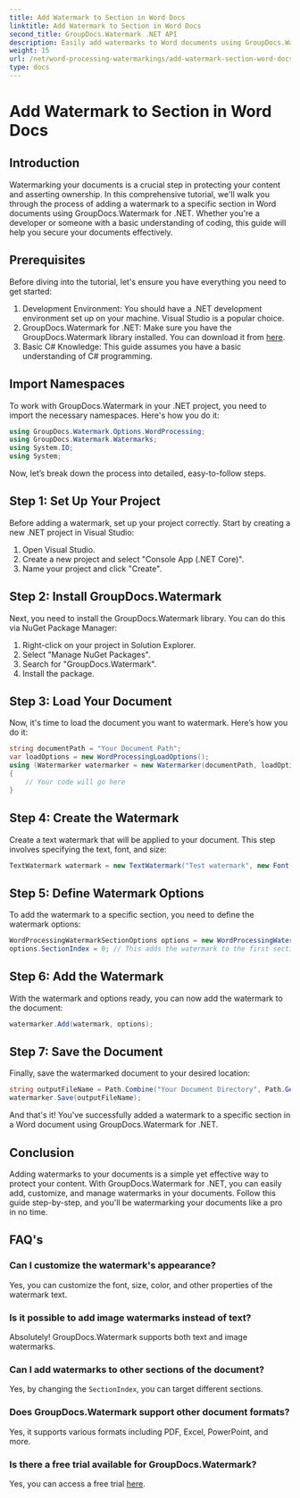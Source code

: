 ```yaml
---
title: Add Watermark to Section in Word Docs
linktitle: Add Watermark to Section in Word Docs
second_title: GroupDocs.Watermark .NET API
description: Easily add watermarks to Word documents using GroupDocs.Watermark for .NET. Protect your content with this simple guide.
weight: 15
url: /net/word-processing-watermarkings/add-watermark-section-word-docs/
type: docs
---
```

# Add Watermark to Section in Word Docs

## Introduction
Watermarking your documents is a crucial step in protecting your content and asserting ownership. In this comprehensive tutorial, we'll walk you through the process of adding a watermark to a specific section in Word documents using GroupDocs.Watermark for .NET. Whether you're a developer or someone with a basic understanding of coding, this guide will help you secure your documents effectively.
## Prerequisites
Before diving into the tutorial, let's ensure you have everything you need to get started:
1. Development Environment: You should have a .NET development environment set up on your machine. Visual Studio is a popular choice.
2. GroupDocs.Watermark for .NET: Make sure you have the GroupDocs.Watermark library installed. You can download it from [here](https://releases.groupdocs.com/Watermark/net/).
3. Basic C# Knowledge: This guide assumes you have a basic understanding of C# programming.
## Import Namespaces
To work with GroupDocs.Watermark in your .NET project, you need to import the necessary namespaces. Here's how you do it:
```csharp
using GroupDocs.Watermark.Options.WordProcessing;
using GroupDocs.Watermark.Watermarks;
using System.IO;
using System;
```
Now, let’s break down the process into detailed, easy-to-follow steps.
## Step 1: Set Up Your Project
Before adding a watermark, set up your project correctly. Start by creating a new .NET project in Visual Studio:
1. Open Visual Studio.
2. Create a new project and select "Console App (.NET Core)".
3. Name your project and click "Create".
## Step 2: Install GroupDocs.Watermark
Next, you need to install the GroupDocs.Watermark library. You can do this via NuGet Package Manager:
1. Right-click on your project in Solution Explorer.
2. Select "Manage NuGet Packages".
3. Search for "GroupDocs.Watermark".
4. Install the package.
## Step 3: Load Your Document
Now, it's time to load the document you want to watermark. Here’s how you do it:
```csharp
string documentPath = "Your Document Path";
var loadOptions = new WordProcessingLoadOptions();
using (Watermarker watermarker = new Watermarker(documentPath, loadOptions))
{
    // Your code will go here
}
```
## Step 4: Create the Watermark
Create a text watermark that will be applied to your document. This step involves specifying the text, font, and size:
```csharp
TextWatermark watermark = new TextWatermark("Test watermark", new Font("Arial", 19));
```
## Step 5: Define Watermark Options
To add the watermark to a specific section, you need to define the watermark options:
```csharp
WordProcessingWatermarkSectionOptions options = new WordProcessingWatermarkSectionOptions();
options.SectionIndex = 0; // This adds the watermark to the first section
```
## Step 6: Add the Watermark
With the watermark and options ready, you can now add the watermark to the document:
```csharp
watermarker.Add(watermark, options);
```
## Step 7: Save the Document
Finally, save the watermarked document to your desired location:
```csharp
string outputFileName = Path.Combine("Your Document Directory", Path.GetFileName(documentPath));
watermarker.Save(outputFileName);
```
And that's it! You've successfully added a watermark to a specific section in a Word document using GroupDocs.Watermark for .NET.
## Conclusion
Adding watermarks to your documents is a simple yet effective way to protect your content. With GroupDocs.Watermark for .NET, you can easily add, customize, and manage watermarks in your documents. Follow this guide step-by-step, and you'll be watermarking your documents like a pro in no time.
## FAQ's
### Can I customize the watermark's appearance?
Yes, you can customize the font, size, color, and other properties of the watermark text.
### Is it possible to add image watermarks instead of text?
Absolutely! GroupDocs.Watermark supports both text and image watermarks.
### Can I add watermarks to other sections of the document?
Yes, by changing the `SectionIndex`, you can target different sections.
### Does GroupDocs.Watermark support other document formats?
Yes, it supports various formats including PDF, Excel, PowerPoint, and more.
### Is there a free trial available for GroupDocs.Watermark?
Yes, you can access a free trial [here](https://releases.groupdocs.com/).
